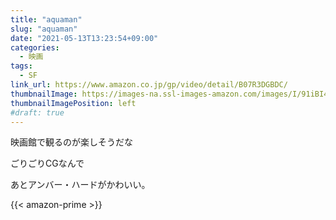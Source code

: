 ```yaml
---
title: "aquaman"
slug: "aquaman"
date: "2021-05-13T13:23:54+09:00"
categories:
  - 映画
tags:
  - SF
link_url: https://www.amazon.co.jp/gp/video/detail/B07R3DGBDC/
thumbnailImage: https://images-na.ssl-images-amazon.com/images/I/91iBI4VNZKL._SX300_.jpg
thumbnailImagePosition: left
#draft: true
---
```

映画館で観るのが楽しそうだな
<!--more-->
ごりごりCGなんで

あとアンバー・ハードがかわいい。

{{< amazon-prime >}}
